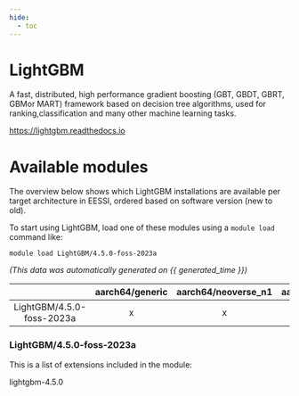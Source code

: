 ```yaml
---
hide:
  - toc
---
```


LightGBM
========


A fast, distributed, high performance gradient boosting (GBT, GBDT, GBRT, GBMor MART) framework based on decision tree algorithms, used for ranking,classification and many other machine learning tasks.

https://lightgbm.readthedocs.io
# Available modules


The overview below shows which LightGBM installations are available per target architecture in EESSI, ordered based on software version (new to old).

To start using LightGBM, load one of these modules using a `module load` command like:

```shell
module load LightGBM/4.5.0-foss-2023a
```

*(This data was automatically generated on {{ generated_time }})*  

| |aarch64/generic|aarch64/neoverse_n1|aarch64/neoverse_v1|x86_64/generic|x86_64/amd/zen2|x86_64/amd/zen3|x86_64/amd/zen4|x86_64/intel/haswell|x86_64/intel/skylake_avx512|
| :---: | :---: | :---: | :---: | :---: | :---: | :---: | :---: | :---: | :---: |
|LightGBM/4.5.0-foss-2023a|x|x|x|x|x|x|x|x|x|


### LightGBM/4.5.0-foss-2023a

This is a list of extensions included in the module:

lightgbm-4.5.0